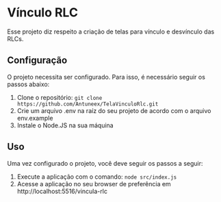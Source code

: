 # Vínculo RLC

Esse projeto diz respeito a criação de telas para vínculo e desvínculo das RLCs.

## Configuração

O projeto necessita ser configurado. Para isso, é necessário seguir os passos abaixo:

1. Clone o repositório: `git clone https://github.com/Antuneex/TelaVinculoRlc.git`
2. Crie um arquivo .env na raíz do seu projeto de acordo com o arquivo env.example
3. Instale o Node.JS na sua máquina

## Uso

Uma vez configurado o projeto, você deve seguir os passos a seguir:

1. Execute a aplicação com o comando: `node src/index.js`
2. Acesse a aplicação no seu browser de preferência em http://localhost:5516/vincula-rlc

